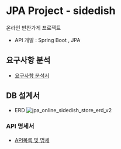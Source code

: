 # JPA Project - sidedish 

온라인 반찬가게 프로젝트
- API 개발 : Spring Boot , JPA

## 요구사항 분석 

- [요구사항 분석서](docs/Requirement.md)

## DB 설계서

- ERD
  ![jpa_online_sidedish_store_erd_v2](https://user-images.githubusercontent.com/55780251/167534854-902d2771-aff6-43a3-8728-2bce085142b3.jpg)

### API 명세서

- [API목록 및 명세](https://docs.google.com/spreadsheets/d/1TktG_6pXnqeaH53Gtxi-5Z3_1cS_CxB0vGncvn4hCrg/edit?usp=sharing)




